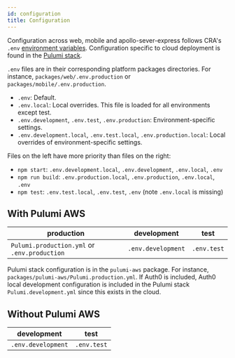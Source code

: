 ```yaml
---
id: configuration
title: Configuration
---
```


Configuration across web, mobile and apollo-sever-express follows CRA's `.env` [environment variables](https://create-react-app.dev/docs/adding-custom-environment-variables/). Configuration specific to cloud deployment is found in the [Pulumi stack](https://www.pulumi.com/docs/intro/concepts/stack/).

`.env` files are in their corresponding platform packages directories. For instance, `packages/web/.env.production` or `packages/mobile/.env.production`.

- `.env`: Default.
- `.env.local`: Local overrides. This file is loaded for all environments except test.
- `.env.development`, `.env.test`, `.env.production`: Environment-specific settings.
- `.env.development.local`, `.env.test.local`, `.env.production.local`: Local overrides of environment-specific settings.

Files on the left have more priority than files on the right:

- `npm start`: `.env.development.local`, `.env.development`, `.env.local`, `.env`
- `npm run build`: `.env.production.local`, `.env.production`, `.env.local`, `.env`
- `npm test`: `.env.test.local`, `.env.test`, `.env` (note `.env.local` is missing)

## With Pulumi AWS

| production                                   | development        | test        |
| -------------------------------------------- | ------------------ | ----------- |
| `Pulumi.production.yml` or `.env.production` | `.env.development` | `.env.test` |

Pulumi stack configuration is in the `pulumi-aws` package. For instance, `packages/pulumi-aws/Pulumi.production.yml`. If Auth0 is included, Auth0 local development configuration is included in the Pulumi stack `Pulumi.development.yml` since this exists in the cloud.

## Without Pulumi AWS

| development        | test        |
| ------------------ | ----------- |
| `.env.development` | `.env.test` |
